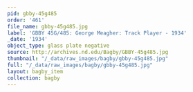 ```yaml
---
pid: gbby-45g485
order: '461'
file_name: gbby-45g485.jpg
label: 'GBBY 45G/485: George Meagher: Track Player - 1934'
_date: '1934'
object_type: glass plate negative
source: http://archives.nd.edu/Bagby/GBBY-45g485.jpg
thumbnail: "/_data/raw_images/bagby/gbby-45g485.jpg"
full: "/_data/raw_images/bagby/gbby-45g485.jpg"
layout: bagby_item
collection: bagby
---
```

